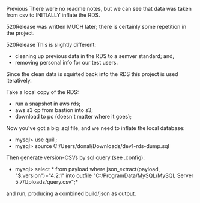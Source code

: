 Previous
There were no readme notes, but we can see that data was taken from csv to INITIALLY
inflate the RDS.

520Release was written MUCH later; there is certainly some repetition in the project.

520Release
This is slightly different: 
- cleaning up previous data in the RDS to a semver standard; and, 
- removing personal info for our test users.

Since the clean data is squirted back into the RDS this project is used iteratively.

Take a local copy of the RDS:
* run a snapshot in aws rds;
* aws s3 cp from bastion into s3;
* download to pc (doesn't matter where it goes);

Now you've got a big .sql file, and we need to inflate the local database:
* mysql> use quill;
* mysql> source C:/Users/donal/Downloads/dev1-rds-dump.sql

Then generate version-CSVs by sql query (see .config):
* mysql> select * from payload where json_extract(payload, "$.version")="4.2.1" into outfile "C:/ProgramData/MySQL/MySQL Server 5.7/Uploads/query.csv";*

and run, producing a combined build/json as output.